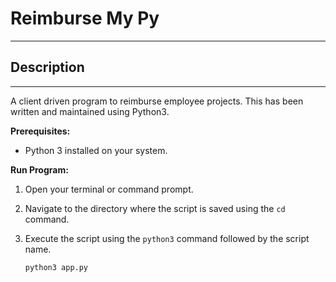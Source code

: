 # Reimburse My Py

---

## Description
---
A client driven program to reimburse employee projects. This has been written and maintained using Python3.

**Prerequisites:**

- Python 3 installed on your system.

**Run Program:**

1.  Open your terminal or command prompt.
2.  Navigate to the directory where the script is saved using the `cd` command.
 
3.  Execute the script using the `python3` command followed by the script name.
    ```bash
    python3 app.py
    ```

